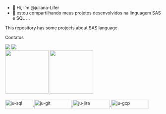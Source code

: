 - 👋 Hi, I’m @juliana-Lifer
- 👀 estou compartilhando  meus projetos desenvolvidos na linguagem SAS e SQL ...

This repository has some projects about SAS language

 Contatos
 <div>  
     <a href = "mailto:juliana_lifer@hotmail.com"><img src="https://img.shields.io/badge/-Gmail-%23333?style=for-the-badge&logo=gmail&logoColor=white" target="_blank"></a>
  <a href="https://www.linkedin.com/in/julianalifer" target="_blank"><img src="https://img.shields.io/badge/-LinkedIn-%230077B5?style=for-the-badge&logo=linkedin&logoColor=white" target="_blank"></a> 
    </div>
    
    
    
<div>
  <a href="https://github.com/juliana-lifer">
  <img height="140em" src="https://github-readme-stats.vercel.app/api?username=juliana-lifer&show_icons=true&theme=bear&include_all_commits=true&count_private=true"/>
  <img height="140em" src="https://github-readme-stats.vercel.app/api/top-langs/?username=juliana-lifer&layout=compact&langs_count=7&theme=dark"/>
     </div>

   <div style="display: inline_block"><br>
  <img align="center" alt="ju-sql" height="30" width="90" src="https://img.shields.io/badge/Microsoft%20SQL%20Server-CC2927?style=for-the-badge&logo=microsoft%20sql%20server&logoColor=white">
    <img align="center" alt="ju-git" height="30" width="120" src="https://img.shields.io/badge/Git-F05032?style=for-the-badge&logo=git&logoColor=white">
    <img align="center" alt="ju-jira" height="30" width="120" src="https://img.shields.io/badge/Jira-0052CC?style=for-the-badge&logo=Jira&logoColor=white">
    <img align="center" alt="ju-gcp" height="30" width="120" src="https://img.shields.io/badge/Google_Cloud-4285F4?style=for-the-badge&logo=google-cloud&logoColor=white">    
    
  </div> 
  
  
 

